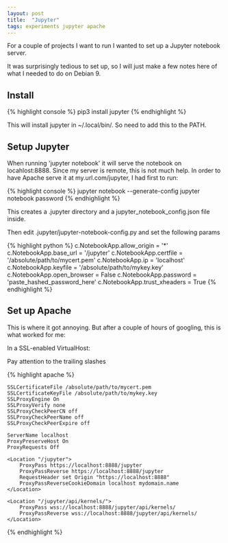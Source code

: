 ```yaml
---
layout: post
title:  "Jupyter"
tags: experiments jupyter apache
---
```


For a couple of projects I want to run I wanted to set up a Jupyter notebook server.

It was surprisingly tedious to set up, so I will just make a few notes here of what I needed to do on Debian 9.

## Install

{% highlight console %}
pip3 install jupyter
{% endhighlight %}

This will install jupyter in ~/.local/bin/. So need to add this to the PATH.

## Setup Jupyter

When running 'jupyter notebook' it will serve the notebook on locahlost:8888. Since my server is remote, this is not much help.
In order to have Apache serve it at my.url.com/jupyter, I had first to run:

{% highlight console %}
jupyter notebook --generate-config
jupyter notebook password
{% endhighlight %}

This creates a .jupyter directory and a jupyter_notebook_config.json file inside.

Then edit .jupyter/jupyter-notebook-config.py and set the following params

{% highlight python %}
c.NotebookApp.allow_origin = '*'
c.NotebookApp.base_url = '/jupyter'
c.NotebookApp.certfile = '/absolute/path/to/mycert.pem'
c.NotebookApp.ip = 'localhost'
c.NotebookApp.keyfile = '/absolute/path/to/mykey.key'
c.NotebookApp.open_browser = False
c.NotebookApp.password = 'paste_hashed_password_here'
c.NotebookApp.trust_xheaders = True
{% endhighlight %}

## Set up Apache

This is where it got annoying. But after a couple of hours of googling, this is what worked for me:

In a SSL-enabled VirtualHost:

Pay attention to the trailing slashes

{% highlight apache %}

    SSLCertificateFile /absolute/path/to/mycert.pem
    SSLCertificateKeyFile /absolute/path/to/mykey.key
    SSLProxyEngine On
    SSLProxyVerify none
    SSLProxyCheckPeerCN off
    SSLProxyCheckPeerName off
    SSLProxyCheckPeerExpire off

    ServerName localhost
    ProxyPreserveHost On
    ProxyRequests Off

    <Location "/jupyter">
        ProxyPass https://localhost:8888/jupyter
        ProxyPassReverse https://localhost:8888/jupyter
        RequestHeader set Origin "https://localhost:8888"
        ProxyPassReverseCookieDomain localhost mydomain.name
    </Location>

    <Location "/jupyter/api/kernels/">
        ProxyPass wss://localhost:8888/jupyter/api/kernels/
        ProxyPassReverse wss://localhost:8888/jupyter/api/kernels/
    </Location>

{% endhighlight %}



